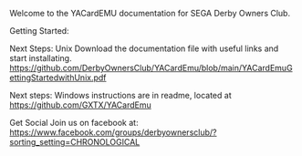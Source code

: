 Welcome to the YACardEMU documentation for SEGA Derby Owners Club.

Getting Started:

Next Steps: Unix
Download the documentation file with useful links and start installating.
https://github.com/DerbyOwnersClub/YACardEmu/blob/main/YACardEmuGettingStartedwithUnix.pdf


Next steps: Windows instructions are in readme, located at
https://github.com/GXTX/YACardEmu 


Get Social
Join us on facebook at: https://www.facebook.com/groups/derbyownersclub/?sorting_setting=CHRONOLOGICAL 
